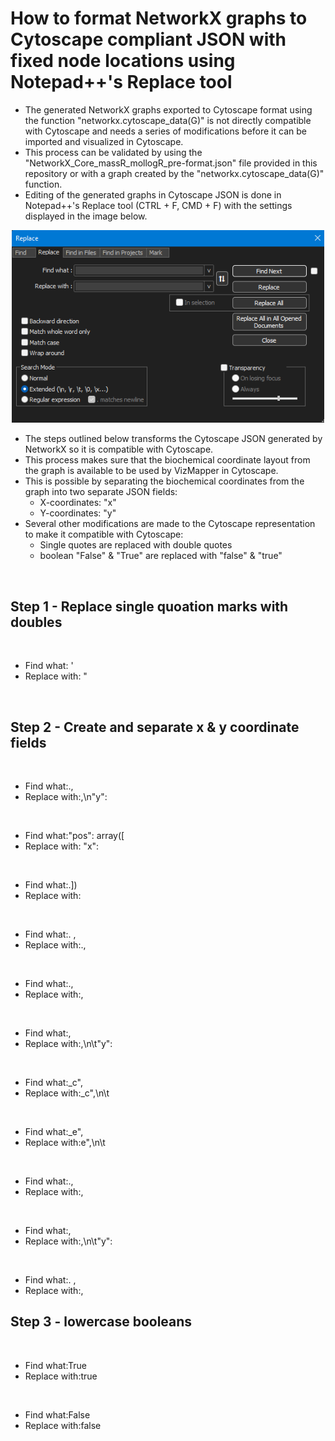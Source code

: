 # How to format NetworkX graphs to Cytoscape compliant JSON with fixed node locations using Notepad++'s Replace tool
- The generated NetworkX graphs exported to Cytoscape format using the function "networkx.cytoscape_data(G)" is not directly compatible with Cytoscape and needs a series of modifications before it can be imported and visualized in Cytoscape.
- This process can be validated by using the "NetworkX_Core_massR_mollogR_pre-format.json" file provided in this repository or with  a graph created by the "networkx.cytoscape_data(G)" function.
- Editing of the generated graphs in Cytoscape JSON is done in Notepad++'s Replace tool (CTRL + F, CMD + F) with the settings displayed in the image below.
<center><img src="Notepad_F_R.png" alt="drawing" width="500"/></center>

- The steps outlined below transforms the Cytoscape JSON generated by NetworkX so it is compatible with Cytoscape.
- This process makes sure that the biochemical coordinate layout from the graph is available to be used by VizMapper in Cytoscape.
- This is possible by separating the biochemical coordinates from the graph into two separate JSON fields:
  - X-coordinates: "x"
  - Y-coordinates: "y"
- Several other modifications are made to the Cytoscape representation to make it compatible with Cytoscape:
  - Single quotes are replaced with double quotes
  - boolean "False" & "True" are replaced with "false" & "true"

<p>&nbsp;</p>

## Step 1 - Replace single quoation marks with doubles
<p>&nbsp;</p>

- Find what: '
- Replace with: "
<p>&nbsp;</p>

## Step 2 - Create and separate x & y coordinate fields
<p>&nbsp;</p>

- Find what:., 
- Replace with:,\n"y":

<p>&nbsp;</p>

- Find what:"pos": array([
- Replace with: "x":

<p>&nbsp;</p>

- Find what:.])
- Replace with:

<p>&nbsp;</p>

- Find what:. ,
- Replace with:.,

<p>&nbsp;</p>

- Find what:.,
- Replace with:,

<p>&nbsp;</p>

- Find what:, 
- Replace with:,\n\t"y":

<p>&nbsp;</p>

- Find what:_c", 
- Replace with:_c",\n\t

<p>&nbsp;</p>

- Find what:_e", 
- Replace with:e",\n\t

<p>&nbsp;</p>

- Find what:.,
- Replace with:,

<p>&nbsp;</p>

- Find what:, 
- Replace with:,\n\t"y":

<p>&nbsp;</p>

- Find what:. ,
- Replace with:,

## Step 3 - lowercase booleans
<p>&nbsp;</p>

- Find what:True
- Replace with:true

<p>&nbsp;</p>

- Find what:False
- Replace with:false